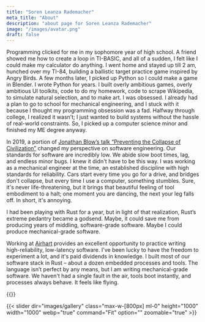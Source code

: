 ```yaml
---
title: "Soren Leanza Rademacher"
meta_title: "About"
description: "about page for Soren Leanza Rademacher"
image: "/images/avatar.png"
draft: false
---
```


<!-- loaded from static assets so hugoplate doesnt fuck with my css files -->
<link rel="stylesheet" href="/css/about.css">

  Programming clicked for me in my sophomore year of high school. A friend
showed me how to create a loop in TI-BASIC, and all of a sudden, I felt like
I could make my calculator do anything. I went home and stayed up till 2 am,
hunched over my TI-84, building a ballistic target practice game inspired by
Angry Birds. A few months later, I picked up Python so I could make a game
in Blender. I wrote Python for years. I built overly ambitious games, overly
ambitious UI toolkits, code to do my homework, code to scrape Wikipedia, to
simulate natural selection, and to make art. I was obsessed. I already had a
plan to go to school for mechanical engineering, and I stuck with it because I
thought my programming obsession was a fad. Halfway through college, I realized
it wasn’t; I just wanted to build systems without the hassle of real-world
constraints. So, I picked up a computer science minor and finished my ME
degree anyway.

  In 2019, a portion of [Jonathan Blow’s talk “Preventing the
Collapse of Civilization”](https://www.youtube.com/watch?v=pW-SOdj4Kkk&t=1345s)
changed my perspective on software engineering. Our standards for software
are incredibly low. We abide slow boot times, lag, and endless minor bugs. I
knew it didn't have to be this way. I was working as a mechanical engineer at
the time, an established discipline with high standards for reliability. Cars
start every time you go for a drive, and bridges don't collapse, but every
time I use a computer, something stumbles. Sure, it's never life-threatening,
but it brings that beautiful feeling of tool embodiment to a halt; one moment
you are dancing, the next your leg falls off. In short, it's annoying.

  I had been playing with Rust for a year, but in light of that realization, Rust’s
extreme pedantry became a godsend. Maybe, it could save me from producing years
of middling, software-grade software. Maybe I could produce mechanical-grade
software.

  Working at [Airhart](https://airhartaero.com) provides an excellent
opportunity to practice writing high-reliability, low-latency software. I've
been lucky to have the freedom to experiment a lot, and it's paid dividends in
knowledge. I built most of our software stack in Rust – about a dozen embedded
processes and tools. The language isn’t perfect by any means, but I am writing
mechanical-grade software. We haven't had a single fault in the air, tools boot
instantly, and processes always behave. It feels like flying.

{{<line-break>}}

{{< slider dir="images/gallery" class="max-w-[800px] ml-0" height="1000" width="1000" webp="true" command="Fit" option="" zoomable="true" >}}
<!-- {{< image src="images/image-placeholder.png" caption="" alt="alter-text" height="" width="" position="center" command="fill" option="q100" class="img-fluid" title="image"  webp="false" >}} -->



